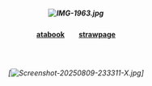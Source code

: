 ##### <p align="center"> ![IMG-1963.jpg](https://i.postimg.cc/7hK3xGXz/IMG-1963.jpg)
#### <p align="center">[atabook](https://valkyrie.atabook.org)　　[strawpage](https://specialdefenseunit.straw.page)


  　
###### <p align="center"> [![Screenshot-20250809-233311-X.jpg](https://i.postimg.cc/fyYrRvpP/Screenshot-20250809-233311-X.jpg)]
